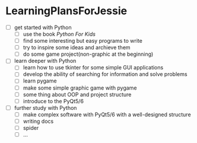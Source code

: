# LearningPlansForJessie

- [ ] get started with Python
    - [ ] use the book *Python For Kids*
    - [ ] find some interesting but easy programs to write
    - [ ] try to inspire some ideas and archieve them
    - [ ] do some game project(non-graphic at the beginning)

- [ ] learn deeper with Python
  - [ ] learn how to use tkinter for some simple GUI applications
  - [ ] develop the ability of searching for information and solve problems
  - [ ] learn pygame
  - [ ] make some simple graphic game with pygame
  - [ ] some thing about OOP and project structure
  - [ ] introduce to the PyQt5/6
  
- [ ] further study with Python
  - [ ] make complex software with PyQt5/6 with a well-designed structure
  - [ ] writing docs
  - [ ] spider
  - [ ] ...